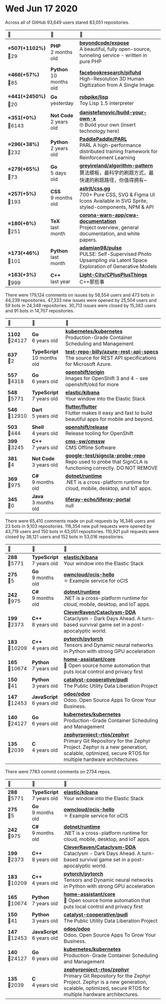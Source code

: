 # Wed Jun 17 2020

Across all of GitHub 93,649 users stared 
83,051 repositories. 

| :page_with_curl: | :calendar: | :page_with_curl: |
| :--- | :--- | :--- |
| **:star:507(+1102%)**<br>:twisted_rightwards_arrows:29 | **PHP**<br>2 months old | **[beyondcode/expose](https://github.com/beyondcode/expose)**<br>A beautiful, fully open-source, tunneling service - written in pure PHP |
| **:star:466(+57%)**<br>:twisted_rightwards_arrows:85 | **Python**<br>10 months old | **[facebookresearch/pifuhd](https://github.com/facebookresearch/pifuhd)**<br>High-Resolution 3D Human Digitization from A Single Image. |
| **:star:441(+2450%)**<br>:twisted_rightwards_arrows:20 | **Go**<br>yesterday | **[robpike/lisp](https://github.com/robpike/lisp)**<br>Toy Lisp 1.5 interpreter |
| **:star:351(+0%)**<br>:twisted_rightwards_arrows:6143 | **Not Code**<br>2 years old | **[danistefanovic/build-your-own-x](https://github.com/danistefanovic/build-your-own-x)**<br>🤓 Build your own (insert technology here) |
| **:star:296(+38%)**<br>:twisted_rightwards_arrows:232 | **Python**<br>2 years old | **[PaddlePaddle/PARL](https://github.com/PaddlePaddle/PARL)**<br>PARL  A high-performance distributed training framework for Reinforcement Learning  |
| **:star:279(+65%)**<br>:twisted_rightwards_arrows:73 | **Go**<br>5 days old | **[greyireland/algorithm-pattern](https://github.com/greyireland/algorithm-pattern)**<br>算法模板，最科学的刷题方式，最快速的刷题路径，你值得拥有~ |
| **:star:257(+5%)**<br>:twisted_rightwards_arrows:193 | **CSS**<br>9 months old | **[astrit/css.gg](https://github.com/astrit/css.gg)**<br>700+ Pure CSS, SVG & Figma UI Icons Available in SVG Sprite, styled-components, NPM & API |
| **:star:180(+6%)**<br>:twisted_rightwards_arrows:251 | **TeX**<br>last month | **[corona-warn-app/cwa-documentation](https://github.com/corona-warn-app/cwa-documentation)**<br>Project overview, general documentation, and white papers. |
| **:star:173(+46%)**<br>:twisted_rightwards_arrows:101 | **Python**<br>last month | **[adamian98/pulse](https://github.com/adamian98/pulse)**<br>PULSE: Self-Supervised Photo Upsampling via Latent Space Exploration of Generative Models |
| **:star:163(+3%)**<br>:twisted_rightwards_arrows:999 | **C++**<br>last year | **[Light-City/CPlusPlusThings](https://github.com/Light-City/CPlusPlusThings)**<br>C++那些事 |

There were 179,124 comments on issues by 58,554 users and 473 bots in 44,239 repositories.
47,333 new issues were opened by 25,504 users and 59 bots in 24,348 repositories.
30,713 issues were closed by 15,383 users and 91 bots in 14,707 repositories.

| :speech_balloon: | :calendar: | :page_with_curl: |
| :--- | :--- | :--- |
| **1102**<br>:twisted_rightwards_arrows:24127 | **Go**<br>6 years old | **[kubernetes/kubernetes](https://github.com/kubernetes/kubernetes)**<br>Production-Grade Container Scheduling and Management |
| **637**<br>:twisted_rightwards_arrows:2 | **TypeScript**<br>10 months old | **[test-repo-billy/azure-rest-api-specs](https://github.com/test-repo-billy/azure-rest-api-specs)**<br>The source for REST API specifications for Microsoft Azure. |
| **557**<br>:twisted_rightwards_arrows:4318 | **Go**<br>6 years old | **[openshift/origin](https://github.com/openshift/origin)**<br>Images for OpenShift 3 and 4 - see openshift/okd for more |
| **548**<br>:twisted_rightwards_arrows:5771 | **TypeScript**<br>7 years old | **[elastic/kibana](https://github.com/elastic/kibana)**<br>Your window into the Elastic Stack |
| **546**<br>:twisted_rightwards_arrows:12910 | **Dart**<br>5 years old | **[flutter/flutter](https://github.com/flutter/flutter)**<br>Flutter makes it easy and fast to build beautiful apps for mobile and beyond. |
| **503**<br>:twisted_rightwards_arrows:444 | **Shell**<br>4 years old | **[openshift/release](https://github.com/openshift/release)**<br>Release tooling for OpenShift |
| **399**<br>:twisted_rightwards_arrows:3245 | **C++**<br>7 years old | **[cms-sw/cmssw](https://github.com/cms-sw/cmssw)**<br>CMS Offline Software |
| **381**<br>:twisted_rightwards_arrows:4 | **Not Code**<br>3 years old | **[google-test/signcla-probe-repo](https://github.com/google-test/signcla-probe-repo)**<br>Repo used to probe that SignCLA is functioning correctly.  DO NOT REMOVE |
| **369**<br>:twisted_rightwards_arrows:975 | **C#**<br>9 months old | **[dotnet/runtime](https://github.com/dotnet/runtime)**<br>.NET is a cross-platform runtime for cloud, mobile, desktop, and IoT apps. |
| **345**<br>:twisted_rightwards_arrows:0 | **Java**<br>3 months old | **[liferay-echo/liferay-portal](https://github.com/liferay-echo/liferay-portal)**<br>null |

There were 65,410 comments made on pull requests by 16,346 users and 23 bots in 9,103 repositories.
116,354 new pull requests were opened by 43,719 users and 150 bots in 63,051 repositories.
110,921 pull requests were closed by 38,121 users and 152 bots in 53,016 repositories.

| :speech_balloon: | :calendar: | :page_with_curl: |
| :--- | :--- | :--- |
| **288**<br>:twisted_rightwards_arrows:5771 | **TypeScript**<br>7 years old | **[elastic/kibana](https://github.com/elastic/kibana)**<br>Your window into the Elastic Stack |
| **275**<br>:twisted_rightwards_arrows:5 | **Go**<br>9 months old | **[owncloud/ocis-hello](https://github.com/owncloud/ocis-hello)**<br>:atom_symbol: Example service for oCIS |
| **242**<br>:twisted_rightwards_arrows:975 | **C#**<br>9 months old | **[dotnet/runtime](https://github.com/dotnet/runtime)**<br>.NET is a cross-platform runtime for cloud, mobile, desktop, and IoT apps. |
| **199**<br>:twisted_rightwards_arrows:2373 | **C++**<br>8 years old | **[CleverRaven/Cataclysm-DDA](https://github.com/CleverRaven/Cataclysm-DDA)**<br>Cataclysm - Dark Days Ahead. A turn-based survival game set in a post-apocalyptic world. |
| **183**<br>:twisted_rightwards_arrows:10209 | **C++**<br>4 years old | **[pytorch/pytorch](https://github.com/pytorch/pytorch)**<br>Tensors and Dynamic neural networks in Python with strong GPU acceleration |
| **165**<br>:twisted_rightwards_arrows:10674 | **Python**<br>7 years old | **[home-assistant/core](https://github.com/home-assistant/core)**<br>:house_with_garden: Open source home automation that puts local control and privacy first |
| **150**<br>:twisted_rightwards_arrows:41 | **Python**<br>3 years old | **[catalyst-cooperative/pudl](https://github.com/catalyst-cooperative/pudl)**<br>The Public Utility Data Liberation Project |
| **147**<br>:twisted_rightwards_arrows:12453 | **JavaScript**<br>6 years old | **[odoo/odoo](https://github.com/odoo/odoo)**<br>Odoo. Open Source Apps To Grow Your Business. |
| **140**<br>:twisted_rightwards_arrows:24127 | **Go**<br>6 years old | **[kubernetes/kubernetes](https://github.com/kubernetes/kubernetes)**<br>Production-Grade Container Scheduling and Management |
| **135**<br>:twisted_rightwards_arrows:2039 | **C**<br>4 years old | **[zephyrproject-rtos/zephyr](https://github.com/zephyrproject-rtos/zephyr)**<br>Primary Git Repository for the Zephyr Project. Zephyr is a new generation, scalable, optimized, secure RTOS for multiple hardware architectures. |

There were 7783 commit comments on 2734 repos.

| :speech_balloon: | :calendar: | :page_with_curl: |
| :--- | :--- | :--- |
| **288**<br>:twisted_rightwards_arrows:5771 | **TypeScript**<br>7 years old | **[elastic/kibana](https://github.com/elastic/kibana)**<br>Your window into the Elastic Stack |
| **275**<br>:twisted_rightwards_arrows:5 | **Go**<br>9 months old | **[owncloud/ocis-hello](https://github.com/owncloud/ocis-hello)**<br>:atom_symbol: Example service for oCIS |
| **242**<br>:twisted_rightwards_arrows:975 | **C#**<br>9 months old | **[dotnet/runtime](https://github.com/dotnet/runtime)**<br>.NET is a cross-platform runtime for cloud, mobile, desktop, and IoT apps. |
| **199**<br>:twisted_rightwards_arrows:2373 | **C++**<br>8 years old | **[CleverRaven/Cataclysm-DDA](https://github.com/CleverRaven/Cataclysm-DDA)**<br>Cataclysm - Dark Days Ahead. A turn-based survival game set in a post-apocalyptic world. |
| **183**<br>:twisted_rightwards_arrows:10209 | **C++**<br>4 years old | **[pytorch/pytorch](https://github.com/pytorch/pytorch)**<br>Tensors and Dynamic neural networks in Python with strong GPU acceleration |
| **165**<br>:twisted_rightwards_arrows:10674 | **Python**<br>7 years old | **[home-assistant/core](https://github.com/home-assistant/core)**<br>:house_with_garden: Open source home automation that puts local control and privacy first |
| **150**<br>:twisted_rightwards_arrows:41 | **Python**<br>3 years old | **[catalyst-cooperative/pudl](https://github.com/catalyst-cooperative/pudl)**<br>The Public Utility Data Liberation Project |
| **147**<br>:twisted_rightwards_arrows:12453 | **JavaScript**<br>6 years old | **[odoo/odoo](https://github.com/odoo/odoo)**<br>Odoo. Open Source Apps To Grow Your Business. |
| **140**<br>:twisted_rightwards_arrows:24127 | **Go**<br>6 years old | **[kubernetes/kubernetes](https://github.com/kubernetes/kubernetes)**<br>Production-Grade Container Scheduling and Management |
| **135**<br>:twisted_rightwards_arrows:2039 | **C**<br>4 years old | **[zephyrproject-rtos/zephyr](https://github.com/zephyrproject-rtos/zephyr)**<br>Primary Git Repository for the Zephyr Project. Zephyr is a new generation, scalable, optimized, secure RTOS for multiple hardware architectures. |

